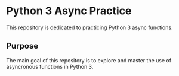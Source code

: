 # Python 3 Async Practice

This repository is dedicated to practicing Python 3 async functions.

## Purpose

The main goal of this repository is to explore and master the use of asyncronous functions in Python 3.

